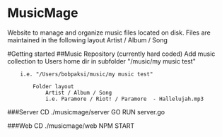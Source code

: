 # MusicMage
Website to manage and organize music files located on disk. Files are maintained in the following layout Artist / Album / Song


#Getting started
##Music Repository (currently hard coded)
		Add music collection to Users home dir in subfolder "/music/my music test"

		i.e. "/Users/bobpaksi/music/my music test"
		
			Folder layout
				Artist / Album / Song
				i.e. Paramore / Riot! / Paramore  - Hallelujah.mp3

###Server
	CD ./musicmage/server
	GO RUN server.go

###Web
	CD ./musicmage/web
	NPM START

